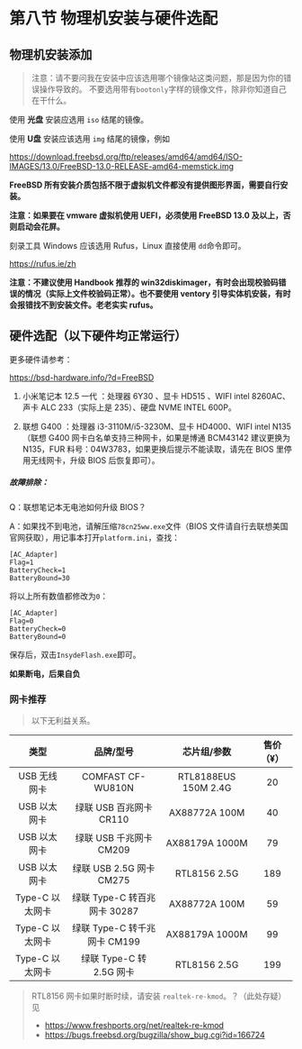 # 第八节 物理机安装与硬件选配

## 物理机安装添加

>注意：请不要问我在安装中应该选用哪个镜像站这类问题，那是因为你的错误操作导致的。
>不要选用带有`bootonly`字样的镜像文件，除非你知道自己在干什么。

使用 **光盘** 安装应选用 `iso` 结尾的镜像。

使用 **U盘** 安装应该选用 `img` 结尾的镜像，例如

<https://download.freebsd.org/ftp/releases/amd64/amd64/ISO-IMAGES/13.0/FreeBSD-13.0-RELEASE-amd64-memstick.img>

**FreeBSD 所有安装介质包括不限于虚拟机文件都没有提供图形界面，需要自行安装。**

**注意：如果要在 vmware 虚拟机使用 UEFI，必须使用 FreeBSD 13.0 及以上，否则启动会花屏。**

刻录工具 Windows 应该选用 Rufus，Linux 直接使用 `dd`命令即可。

https://rufus.ie/zh

**注意：不建议使用 Handbook 推荐的 win32diskimager，有时会出现校验码错误的情况（实际上文件校验码正常）。也不要使用 ventory 引导实体机安装，有时会报错找不到安装文件。老老实实 rufus。**

## 硬件选配（以下硬件均正常运行）

更多硬件请参考：

<https://bsd-hardware.info/?d=FreeBSD>

1. 小米笔记本 12.5 一代 ：处理器 6Y30 、显卡 HD515 、WIFI intel 8260AC、声卡 ALC 233（实际上是 235）、硬盘 NVME INTEL 600P。

2. 联想 G400 ：处理器 i3-3110M/i5-3230M、显卡 HD4000、WIFI intel N135（联想 G400 网卡白名单支持三种网卡，如果是博通 BCM43142 建议更换为 N135，FUR 料号：04W3783，如果更换后提示不能读取，请先在 BIOS 里停用无线网卡，升级 BIOS 后恢复即可）。

#####  故障排除：

Q：联想笔记本无电池如何升级 BIOS？

A：如果找不到电池，请解压缩`78cn25ww.exe`文件（BIOS 文件请自行去联想美国官网获取），用记事本打开`platform.ini`，查找：

```
[AC_Adapter]
Flag=1
BatteryCheck=1
BatteryBound=30
```

将以上所有数值都修改为`0`：

```
[AC_Adapter]
Flag=0
BatteryCheck=0
BatteryBound=0
```
保存后，双击`InsydeFlash.exe`即可。

**如果断电，后果自负**

### 网卡推荐

>以下无利益关系。

|类型|品牌/型号|芯片组/参数|售价（¥）|
|:---:|:---:|:---:|:---:|
|USB 无线网卡|COMFAST CF-WU810N|RTL8188EUS 150M 2.4G|20|
|USB 以太网卡|绿联 USB 百兆网卡 CR110|AX88772A 100M|40|
|USB 以太网卡|绿联 USB 千兆网卡 CM209|AX88179A 1000M|79|
|USB 以太网卡|绿联 USB 2.5G 网卡 CM275|RTL8156 2.5G|189|
|Type-C 以太网卡|绿联 Type-C 转百兆网卡 30287|AX88772A 100M|59|
|Type-C 以太网卡|绿联 Type-C 转千兆网卡 CM199|AX88179A 1000M|99|
|Type-C 以太网卡|绿联 Type-C 转 2.5G 网卡|RTL8156 2.5G|199|

>RTL8156 网卡如果时断时续，请安装 `realtek-re-kmod`。？（此处存疑）
>见 
> -  <https://www.freshports.org/net/realtek-re-kmod> 
> - <https://bugs.freebsd.org/bugzilla/show_bug.cgi?id=166724>
